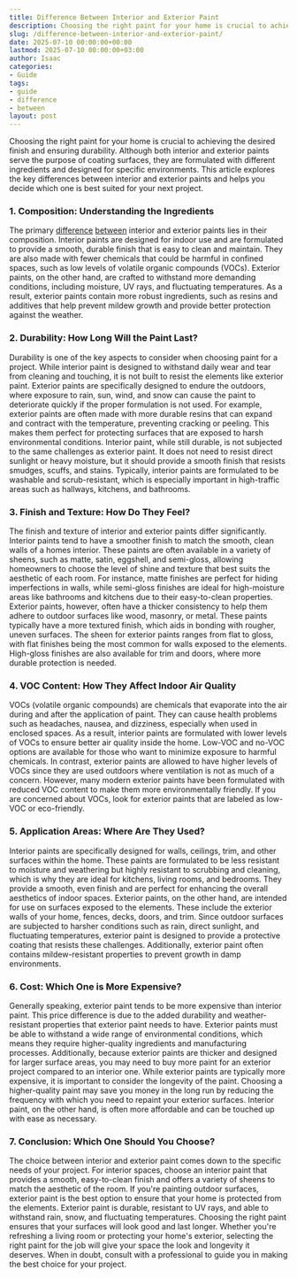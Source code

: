 ```yaml
---
title: Difference Between Interior and Exterior Paint
description: Choosing the right paint for your home is crucial to achieving the desired finish and ensuring durability. Although both interior and exterior paints serve...
slug: /difference-between-interior-and-exterior-paint/
date: 2025-07-10 00:00:00+00:00
lastmod: 2025-07-10 00:00:00+03:00
author: Isaac
categories:
- Guide
tags:
- guide
- difference
- between
layout: post
---
```

Choosing the right paint for your home is crucial to achieving the desired finish and ensuring durability. Although both interior and exterior paints serve the purpose of coating surfaces, they are formulated with different ingredients and designed for specific environments. This article explores the key differences between interior and exterior paints and helps you decide which one is best suited for your next project.
### 1. Composition: Understanding the Ingredients
The primary [difference](https://pestpolicy.com/difference-between-ceiling-paint-and-wall-paint/) [between](https://pestpolicy.com/difference-between-a-bee-and-a-wasps-nest/) interior and exterior paints lies in their composition. Interior paints are designed for indoor use and are formulated to provide a smooth, durable finish that is easy to clean and maintain. They are also made with fewer chemicals that could be harmful in confined spaces, such as low levels of volatile organic compounds (VOCs). Exterior paints, on the other hand, are crafted to withstand more demanding conditions, including moisture, UV rays, and fluctuating temperatures. As a result, exterior paints contain more robust ingredients, such as resins and additives that help prevent mildew growth and provide better protection against the weather.
### 2. Durability: How Long Will the Paint Last?
Durability is one of the key aspects to consider when choosing paint for a project. While interior paint is designed to withstand daily wear and tear from cleaning and touching, it is not built to resist the elements like exterior paint. Exterior paints are specifically designed to endure the outdoors, where exposure to rain, sun, wind, and snow can cause the paint to deteriorate quickly if the proper formulation is not used. For example, exterior paints are often made with more durable resins that can expand and contract with the temperature, preventing cracking or peeling. This makes them perfect for protecting surfaces that are exposed to harsh environmental conditions.
Interior paint, while still durable, is not subjected to the same challenges as exterior paint. It does not need to resist direct sunlight or heavy moisture, but it should provide a smooth finish that resists smudges, scuffs, and stains. Typically, interior paints are formulated to be washable and scrub-resistant, which is especially important in high-traffic areas such as hallways, kitchens, and bathrooms.
### 3. Finish and Texture: How Do They Feel?
The finish and texture of interior and exterior paints differ significantly. Interior paints tend to have a smoother finish to match the smooth, clean walls of a homes interior. These paints are often available in a variety of sheens, such as matte, satin, eggshell, and semi-gloss, allowing homeowners to choose the level of shine and texture that best suits the aesthetic of each room. For instance, matte finishes are perfect for hiding imperfections in walls, while semi-gloss finishes are ideal for high-moisture areas like bathrooms and kitchens due to their easy-to-clean properties.
Exterior paints, however, often have a thicker consistency to help them adhere to outdoor surfaces like wood, masonry, or metal. These paints typically have a more textured finish, which aids in bonding with rougher, uneven surfaces. The sheen for exterior paints ranges from flat to gloss, with flat finishes being the most common for walls exposed to the elements. High-gloss finishes are also available for trim and doors, where more durable protection is needed.
### 4. VOC Content: How They Affect Indoor Air Quality
VOCs (volatile organic compounds) are chemicals that evaporate into the air during and after the application of paint. They can cause health problems such as headaches, nausea, and dizziness, especially when used in enclosed spaces. As a result, interior paints are formulated with lower levels of VOCs to ensure better air quality inside the home. Low-VOC and no-VOC options are available for those who want to minimize exposure to harmful chemicals.
In contrast, exterior paints are allowed to have higher levels of VOCs since they are used outdoors where ventilation is not as much of a concern. However, many modern exterior paints have been formulated with reduced VOC content to make them more environmentally friendly. If you are concerned about VOCs, look for exterior paints that are labeled as low-VOC or eco-friendly.
### 5. Application Areas: Where Are They Used?
Interior paints are specifically designed for walls, ceilings, trim, and other surfaces within the home. These paints are formulated to be less resistant to moisture and weathering but highly resistant to scrubbing and cleaning, which is why they are ideal for kitchens, living rooms, and bedrooms. They provide a smooth, even finish and are perfect for enhancing the overall aesthetics of indoor spaces.
Exterior paints, on the other hand, are intended for use on surfaces exposed to the elements. These include the exterior walls of your home, fences, decks, doors, and trim. Since outdoor surfaces are subjected to harsher conditions such as rain, direct sunlight, and fluctuating temperatures, exterior paint is designed to provide a protective coating that resists these challenges. Additionally, exterior paint often contains mildew-resistant properties to prevent growth in damp environments.
### 6. Cost: Which One is More Expensive?
Generally speaking, exterior paint tends to be more expensive than interior paint. This price difference is due to the added durability and weather-resistant properties that exterior paint needs to have. Exterior paints must be able to withstand a wide range of environmental conditions, which means they require higher-quality ingredients and manufacturing processes. Additionally, because exterior paints are thicker and designed for larger surface areas, you may need to buy more paint for an exterior project compared to an interior one.
While exterior paints are typically more expensive, it is important to consider the longevity of the paint. Choosing a higher-quality paint may save you money in the long run by reducing the frequency with which you need to repaint your exterior surfaces. Interior paint, on the other hand, is often more affordable and can be touched up with ease as necessary.
### 7. Conclusion: Which One Should You Choose?
The choice between interior and exterior paint comes down to the specific needs of your project. For interior spaces, choose an interior paint that provides a smooth, easy-to-clean finish and offers a variety of sheens to match the aesthetic of the room. If you're painting outdoor surfaces, exterior paint is the best option to ensure that your home is protected from the elements. Exterior paint is durable, resistant to UV rays, and able to withstand rain, snow, and fluctuating temperatures.
Choosing the right paint ensures that your surfaces will look good and last longer. Whether you're refreshing a living room or protecting your home's exterior, selecting the right paint for the job will give your space the look and longevity it deserves. When in doubt, consult with a professional to guide you in making the best choice for your project.